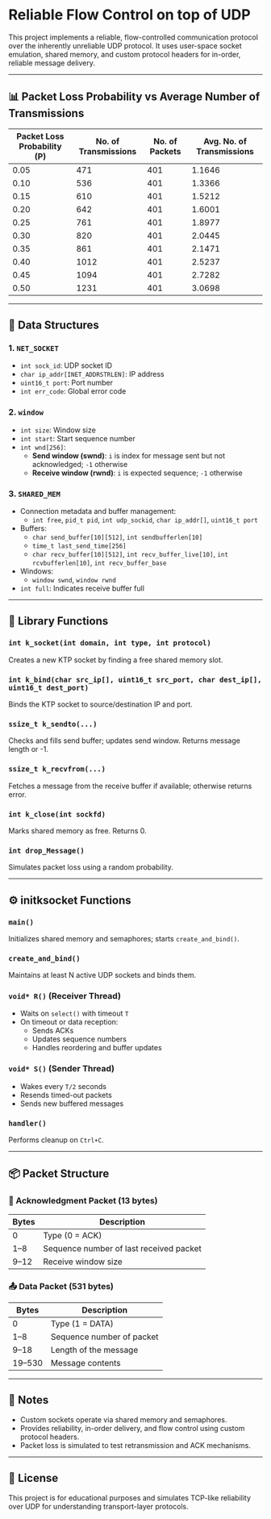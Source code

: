 # Reliable Flow Control on top of UDP

This project implements a reliable, flow-controlled communication protocol over the inherently unreliable UDP protocol. It uses user-space socket emulation, shared memory, and custom protocol headers for in-order, reliable message delivery.

---

## 📊 Packet Loss Probability vs Average Number of Transmissions

| Packet Loss Probability (P) | No. of Transmissions | No. of Packets | Avg. No. of Transmissions |
| --------------------------- | -------------------- | -------------- | ------------------------- |
| 0.05                        | 471                  | 401            | 1.1646                    |
| 0.10                        | 536                  | 401            | 1.3366                    |
| 0.15                        | 610                  | 401            | 1.5212                    |
| 0.20                        | 642                  | 401            | 1.6001                    |
| 0.25                        | 761                  | 401            | 1.8977                    |
| 0.30                        | 820                  | 401            | 2.0445                    |
| 0.35                        | 861                  | 401            | 2.1471                    |
| 0.40                        | 1012                 | 401            | 2.5237                    |
| 0.45                        | 1094                 | 401            | 2.7282                    |
| 0.50                        | 1231                 | 401            | 3.0698                    |

---

## 🧱 Data Structures

### 1. `NET_SOCKET`

- `int sock_id`: UDP socket ID
- `char ip_addr[INET_ADDRSTRLEN]`: IP address
- `uint16_t port`: Port number
- `int err_code`: Global error code

### 2. `window`

- `int size`: Window size
- `int start`: Start sequence number
- `int wnd[256]`:
  - **Send window (swnd)**: `i` is index for message sent but not acknowledged; `-1` otherwise
  - **Receive window (rwnd)**: `i` is expected sequence; `-1` otherwise

### 3. `SHARED_MEM`

- Connection metadata and buffer management:
  - `int free`, `pid_t pid`, `int udp_sockid`, `char ip_addr[]`, `uint16_t port`
- Buffers:
  - `char send_buffer[10][512]`, `int sendbufferlen[10]`
  - `time_t last_send_time[256]`
  - `char recv_buffer[10][512]`, `int recv_buffer_live[10]`, `int rcvbufferlen[10]`, `int recv_buffer_base`
- Windows:
  - `window swnd`, `window rwnd`
- `int full`: Indicates receive buffer full

---

## 🔧 Library Functions

### `int k_socket(int domain, int type, int protocol)`

Creates a new KTP socket by finding a free shared memory slot.

### `int k_bind(char src_ip[], uint16_t src_port, char dest_ip[], uint16_t dest_port)`

Binds the KTP socket to source/destination IP and port.

### `ssize_t k_sendto(...)`

Checks and fills send buffer; updates send window. Returns message length or -1.

### `ssize_t k_recvfrom(...)`

Fetches a message from the receive buffer if available; otherwise returns error.

### `int k_close(int sockfd)`

Marks shared memory as free. Returns 0.

### `int drop_Message()`

Simulates packet loss using a random probability.

---

## ⚙️ initksocket Functions

### `main()`

Initializes shared memory and semaphores; starts `create_and_bind()`.

### `create_and_bind()`

Maintains at least N active UDP sockets and binds them.

### `void* R()` (Receiver Thread)

- Waits on `select()` with timeout `T`
- On timeout or data reception:
  - Sends ACKs
  - Updates sequence numbers
  - Handles reordering and buffer updates

### `void* S()` (Sender Thread)

- Wakes every `T/2` seconds
- Resends timed-out packets
- Sends new buffered messages

### `handler()`

Performs cleanup on `Ctrl+C`.

---

## 📦 Packet Structure

### 📨 Acknowledgment Packet (13 bytes)

| Bytes | Description                             |
| ----- | --------------------------------------- |
| 0     | Type (0 = ACK)                          |
| 1–8   | Sequence number of last received packet |
| 9–12  | Receive window size                     |

### 📤 Data Packet (531 bytes)

| Bytes  | Description               |
| ------ | ------------------------- |
| 0      | Type (1 = DATA)           |
| 1–8    | Sequence number of packet |
| 9–18   | Length of the message     |
| 19–530 | Message contents          |

---

## 📝 Notes

- Custom sockets operate via shared memory and semaphores.
- Provides reliability, in-order delivery, and flow control using custom protocol headers.
- Packet loss is simulated to test retransmission and ACK mechanisms.

---

## 📎 License

This project is for educational purposes and simulates TCP-like reliability over UDP for understanding transport-layer protocols.
